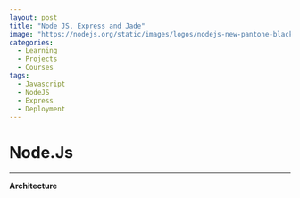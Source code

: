 ```yaml
---
layout: post
title: "Node JS, Express and Jade"
image: "https://nodejs.org/static/images/logos/nodejs-new-pantone-black.png"
categories:
  - Learning
  - Projects
  - Courses
tags:
  - Javascript
  - NodeJS
  - Express
  - Deployment
---
```

# Node.Js
---

**Architecture**
